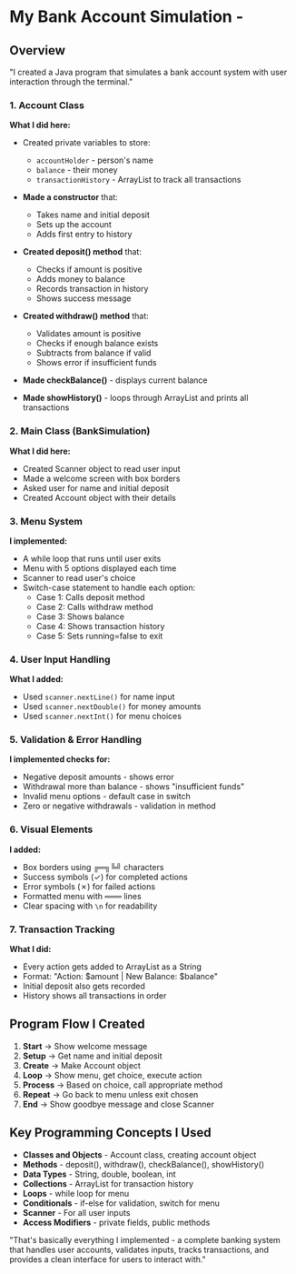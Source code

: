 # My Bank Account Simulation - 

## Overview
"I created a Java program that simulates a bank account system with user interaction through the terminal."

### 1. Account Class
**What I did here:**
- Created private variables to store:
    - `accountHolder` - person's name
    - `balance` - their money
    - `transactionHistory` - ArrayList to track all transactions

- **Made a constructor** that:
    - Takes name and initial deposit
    - Sets up the account
    - Adds first entry to history

- **Created deposit() method** that:
    - Checks if amount is positive
    - Adds money to balance
    - Records transaction in history
    - Shows success message

- **Created withdraw() method** that:
    - Validates amount is positive
    - Checks if enough balance exists
    - Subtracts from balance if valid
    - Shows error if insufficient funds

- **Made checkBalance()** - displays current balance
- **Made showHistory()** - loops through ArrayList and prints all transactions

### 2. Main Class (BankSimulation)
**What I did here:**
- Created Scanner object to read user input
- Made a welcome screen with box borders
- Asked user for name and initial deposit
- Created Account object with their details

### 3. Menu System
**I implemented:**
- A while loop that runs until user exits
- Menu with 5 options displayed each time
- Scanner to read user's choice
- Switch-case statement to handle each option:
    - Case 1: Calls deposit method
    - Case 2: Calls withdraw method
    - Case 3: Shows balance
    - Case 4: Shows transaction history
    - Case 5: Sets running=false to exit

### 4. User Input Handling
**What I added:**
- Used `scanner.nextLine()` for name input
- Used `scanner.nextDouble()` for money amounts
- Used `scanner.nextInt()` for menu choices

### 5. Validation & Error Handling
**I implemented checks for:**
- Negative deposit amounts - shows error
- Withdrawal more than balance - shows "insufficient funds"
- Invalid menu options - default case in switch
- Zero or negative withdrawals - validation in method

### 6. Visual Elements
**I added:**
- Box borders using ╔═╗╚╝ characters
- Success symbols (✓) for completed actions
- Error symbols (✗) for failed actions
- Formatted menu with ═══ lines
- Clear spacing with `\n` for readability

### 7. Transaction Tracking
**What I did:**
- Every action gets added to ArrayList as a String
- Format: "Action: $amount | New Balance: $balance"
- Initial deposit also gets recorded
- History shows all transactions in order

## Program Flow I Created

1. **Start** → Show welcome message
2. **Setup** → Get name and initial deposit
3. **Create** → Make Account object
4. **Loop** → Show menu, get choice, execute action
5. **Process** → Based on choice, call appropriate method
6. **Repeat** → Go back to menu unless exit chosen
7. **End** → Show goodbye message and close Scanner

## Key Programming Concepts I Used

- **Classes and Objects** - Account class, creating account object
- **Methods** - deposit(), withdraw(), checkBalance(), showHistory()
- **Data Types** - String, double, boolean, int
- **Collections** - ArrayList for transaction history
- **Loops** - while loop for menu
- **Conditionals** - if-else for validation, switch for menu
- **Scanner** - For all user inputs
- **Access Modifiers** - private fields, public methods

"That's basically everything I implemented - a complete banking system that handles user accounts, validates inputs, tracks transactions, and provides a clean interface for users to interact with."